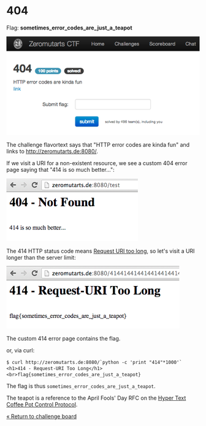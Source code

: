 404
===

Flag: **sometimes_error_codes_are_just_a_teapot**

![404](images/404.png "404 challenge introduction")

The challenge flavortext says that "HTTP error codes are kinda fun" and links to
<http://zeromutarts.de:8080/>.

If we visit a URI for a non-existent resource, we see a custom 404 error page
saying that "414 is so much better...":

![custom 404 error page](images/404_error_page.png "custom 404 error page")

The 414 HTTP status code means [Request URI too
long](http://www.checkupdown.com/status/E414.html "definition of the 414 HTTP
status code"), so let's visit a URI longer than the server limit:

![custom 414 error page](images/414_error_page.png "custom 414 error page")

The custom 414 error page contains the flag.

or, via curl:

    $ curl http://zeromutarts.de:8080/`python -c 'print "414"*1000'`
    <h1>414 - Request-URI Too Long</h1><br>flag{sometimes_error_codes_are_just_a_teapot}

The flag is thus `sometimes_error_codes_are_just_a_teapot`.

The teapot is a reference to the April Fools' Day RFC on the [Hyper Text Coffee
Pot Control
Protocol](https://en.wikipedia.org/wiki/Hyper_Text_Coffee_Pot_Control_Protocol
"Hyper Text Coffee Pot Control Protocol").

[« Return to challenge board](../README.md "Return to challenge board")

